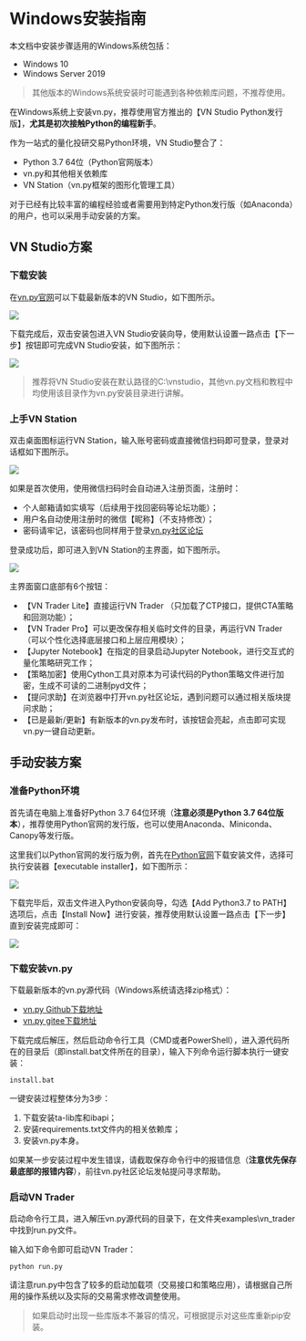 # Windows安装指南

本文档中安装步骤适用的Windows系统包括：

- Windows 10
- Windows Server 2019

> 其他版本的Windows系统安装时可能遇到各种依赖库问题，不推荐使用。

在Windows系统上安装vn.py，推荐使用官方推出的【VN Studio Python发行版】，**尤其是初次接触Python的编程新手**。

作为一站式的量化投研交易Python环境，VN Studio整合了：

- Python 3.7 64位（Python官网版本）
- vn.py和其他相关依赖库
- VN Station（vn.py框架的图形化管理工具）

对于已经有比较丰富的编程经验或者需要用到特定Python发行版（如Anaconda）的用户，也可以采用手动安装的方案。


## VN Studio方案

### 下载安装

在[vn.py官网](https://www.vnpy.com/)可以下载最新版本的VN Studio，如下图所示。

![](https://vnpy-doc.oss-cn-shanghai.aliyuncs.com/install/1.png)

下载完成后，双击安装包进入VN Studio安装向导，使用默认设置一路点击【下一步】按钮即可完成VN Studio安装，如下图所示：

![](https://vnpy-doc.oss-cn-shanghai.aliyuncs.com/install/2.png)

> 推荐将VN Studio安装在默认路径的C:\vnstudio，其他vn.py文档和教程中均使用该目录作为vn.py安装目录进行讲解。


### 上手VN Station

双击桌面图标运行VN Station，输入账号密码或直接微信扫码即可登录，登录对话框如下图所示。

![](https://vnpy-doc.oss-cn-shanghai.aliyuncs.com/install/3.png)

如果是首次使用，使用微信扫码时会自动进入注册页面，注册时：

- 个人邮箱请如实填写（后续用于找回密码等论坛功能）；
- 用户名自动使用注册时的微信【昵称】（不支持修改）；
- 密码请牢记，该密码也同样用于登录[vn.py社区论坛](https://www.vnpy.com/forum)

登录成功后，即可进入到VN Station的主界面，如下图所示。

![](https://vnpy-doc.oss-cn-shanghai.aliyuncs.com/install/4.png)

主界面窗口底部有6个按钮：

- 【VN Trader Lite】直接运行VN Trader （只加载了CTP接口，提供CTA策略和回测功能）；
- 【VN Trader Pro】可以更改保存相关临时文件的目录，再运行VN Trader（可以个性化选择底层接口和上层应用模块）；
- 【Jupyter Notebook】在指定的目录启动Jupyter Notebook，进行交互式的量化策略研究工作；
- 【策略加密】使用Cython工具对原本为可读代码的Python策略文件进行加密，生成不可读的二进制pyd文件；
- 【提问求助】在浏览器中打开vn.py社区论坛，遇到问题可以通过相关版块提问求助；
- 【已是最新/更新】有新版本的vn.py发布时，该按钮会亮起，点击即可实现vn.py一键自动更新。


## 手动安装方案

### 准备Python环境

首先请在电脑上准备好Python 3.7 64位环境（**注意必须是Python 3.7 64位版本**），推荐使用Python官网的发行版，也可以使用Anaconda、Miniconda、Canopy等发行版。

这里我们以Python官网的发行版为例，首先在[Python官网](https://www.python.org/downloads/windows/)下载安装文件，选择可执行安装器【executable installer】，如下图所示：

![](https://vnpy-doc.oss-cn-shanghai.aliyuncs.com/install/5.png)

下载完毕后，双击文件进入Python安装向导，勾选【Add Python3.7 to PATH】选项后，点击【Install Now】进行安装，推荐使用默认设置一路点击【下一步】直到安装完成即可：

![](https://vnpy-doc.oss-cn-shanghai.aliyuncs.com/install/6.png)


### 下载安装vn.py  

下载最新版本的vn.py源代码（Windows系统请选择zip格式）：

- [vn.py Github下载地址](https://github.com/vnpy/vnpy/releases)
- [vn.py gitee下载地址](https://gitee.com/mirrors/vn-py/releases)

下载完成后解压，然后启动命令行工具（CMD或者PowerShell），进入源代码所在的目录后（即install.bat文件所在的目录），输入下列命令运行脚本执行一键安装：

```
install.bat
```

一键安装过程整体分为3步：

1. 下载安装ta-lib库和ibapi；
2. 安装requirements.txt文件内的相关依赖库；
3. 安装vn.py本身。

如果某一步安装过程中发生错误，请截取保存命令行中的报错信息（**注意优先保存最底部的报错内容**），前往vn.py社区论坛发帖提问寻求帮助。

### 启动VN Trader

启动命令行工具，进入解压vn.py源代码的目录下，在文件夹examples\vn_trader中找到run.py文件。

输入如下命令即可启动VN Trader：

```
python run.py 
```

请注意run.py中包含了较多的启动加载项（交易接口和策略应用），请根据自己所用的操作系统以及实际的交易需求修改调整使用。

> 如果启动时出现一些库版本不兼容的情况，可根据提示对这些库重新pip安装。
